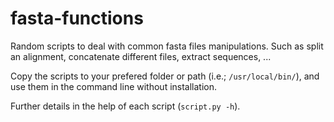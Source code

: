 # fasta-functions

Random scripts to deal with common fasta files manipulations. Such as split an alignment, concatenate different files, extract sequences, ...

Copy the scripts to your prefered folder or path (i.e.; ```/usr/local/bin/```), and use them in the command line without installation.

Further details in the help of each script (```script.py -h```).
